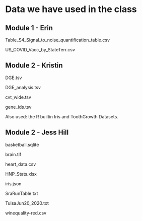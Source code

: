 # Data we have used in the class

## Module 1 - Erin

Table_S4_Signal_to_noise_quantification_table.csv

US_COVID_Vacc_by_StateTerr.csv

## Module 2 - Kristin

DGE.tsv  

DGE_analysis.tsv   

cvt_wide.tsv   

gene_ids.tsv

Also used: the R builtin Iris and ToothGrowth Datasets.

## Module 2 - Jess Hill

basketball.sqlite 

brain.tif 

heart_data.csv 

HNP_Stats.xlsx 

iris.json 

SraRunTable.txt 

TulsaJun20_2020.txt 

winequality-red.csv
